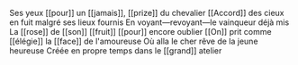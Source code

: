Ses yeux [[pour]] un [[jamais]], [[prize]] du chevalier
[[Accord]] des cieux en fuit malgré ses lieux fournis
En voyant—revoyant—le vainqueur déjà mis
La [[rose]] de [[son]] [[fruit]] [[pour]] encore oublier
[[On]] prit comme [[élégie]] la [[face]] de l'amoureuse
Où alla le cher rêve de la jeune heureuse
Créée en propre temps dans le [[grand]] atelier

